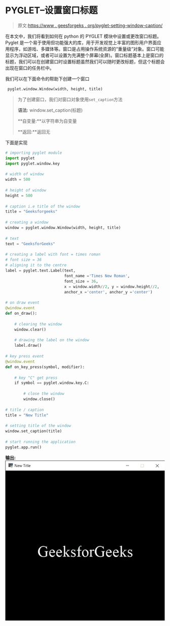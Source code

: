# PYGLET–设置窗口标题

> 原文:[https://www . geesforgeks . org/pyglet-setting-window-caption/](https://www.geeksforgeeks.org/pyglet-setting-window-caption/)

在本文中，我们将看到如何在 python 的 PYGLET 模块中设置或更改窗口标题。Pyglet 是一个易于使用但功能强大的库，用于开发视觉上丰富的图形用户界面应用程序，如游戏、多媒体等。窗口是占用操作系统资源的“重量级”对象。窗口可能显示为浮动区域，或者可以设置为充满整个屏幕(全屏)。窗口标题基本上是窗口的标题，我们可以在创建窗口时设置标题虽然我们可以随时更改标题，但这个标题会出现在窗口的任务栏中。

我们可以在下面命令的帮助下创建一个窗口

```py
 pyglet.window.Window(width, height, title)

```

> 为了创建窗口，我们对窗口对象使用`set_caption`方法
> 
> **语法:** window.set_caption(标题)
> 
> **自变量:**以字符串为自变量
> 
> **返回:**返回无

下面是实现

```py
# importing pyglet module
import pyglet
import pyglet.window.key

# width of window
width = 500

# height of window
height = 500

# caption i.e title of the window
title = "Geeksforgeeks"

# creating a window
window = pyglet.window.Window(width, height, title)

# text 
text = "GeeksforGeeks"

# creating a label with font = times roman
# font size = 36
# aligning it to the centre
label = pyglet.text.Label(text,
                          font_name ='Times New Roman',
                          font_size = 36,
                          x = window.width//2, y = window.height//2,
                          anchor_x ='center', anchor_y ='center')

# on draw event
@window.event
def on_draw():

    # clearing the window
    window.clear()

    # drawing the label on the window
    label.draw()

# key press event    
@window.event
def on_key_press(symbol, modifier):

    # key "C" get press
    if symbol == pyglet.window.key.C:

        # close the window
        window.close()

# title / caption
title = "New Title"

# setting title of the window
window.set_caption(title)

# start running the application
pyglet.app.run()
```

**输出:**
![](img/f1f13ba1c3e96e43d65ee05457103432.png)